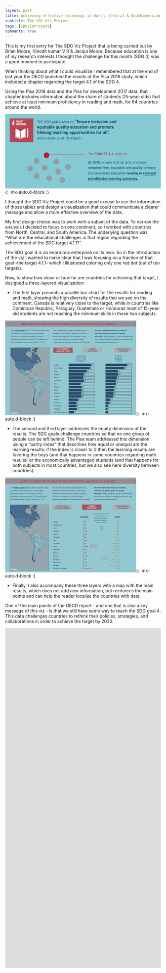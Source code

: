 ```yaml
---
layout: post
title: Achieving effective learnings in North, Central & Southamerican countries
subtitle: The SDG Viz Project
tags: [SDGVizProject]
comments: true
---
```

This is my first entry for The SDG Viz Project that is being carried out by Brian Moore, Vinodh kumar V R & Jacqui Moore. Because education is one of my research interests I thought the challenge for this month (SDG 4) was a good moment to participate. 

When thinking about what I could visualize I remembered that at the end of last year the OECD launched the results of the Pisa 2018 study, which included a chapter regarding the target 4.1 of the SDG 4.

Using the Pisa 2018 data and the Pisa for development 2017 data, that chapter includes information about the share of students (15-year-olds) that achieve at least minimum proficiency in reading and math, for 84 countries around the world. 

![Viz](/assets/img/target-in-context.png){: .mx-auto.d-block :}

I thought the SDG Viz Project could be a good excuse to use the information of those tables and design a visualization that could communicate a clearer message and allow a more effective overview of the data. 

My first design choice was to work with a subset of the data. To narrow the analysis I decided to focus on one continent, so I worked with countries from North, Central, and South America. The underlying question was 
“What are the educational challenges in that region regarding the achievement of the SDG target 4.1.1?“

The SDG goal 4 is an enormous enterprise on its own. So in the introduction of the viz I wanted to make clear that I was focusing on a fraction of that goal -the target 4.1.1- which I  illustrated coloring only one red dot (out of ten targets).

Now, to show how close or how far are countries for achieving  that target, I designed a three-layered visualization:

* The first layer presents a parallel bar chart for the results for reading and math, showing the high diversity of results that we see on the continent. Canada is relatively close to the target, while in countries like Dominican Republic, Paraguay, Guatemala or Honduras most of 15-year-old students are not reaching the minimum skills in those two subjects.

![Viz](/assets/img/screenshot-1.png){: .mx-auto.d-block :}

* The second and third layer addresses the equity dimension of the results. The SDG goals challenge countries so that no one group of people can be left behind. The Pisa team addressed this dimension using a “parity index” that describes how equal or unequal are the learning results: if the index is closer to 0 then the learning results are favoring the boys (and that happens in some countries regarding math results) or the economically advantaged students (and that happens for both subjects in most countries, but we also see here diversity between countries).

![Viz](/assets/img/screenshot-2.png){: .mx-auto.d-block :}

* Finally, I also accompany these three layers with a map with the main results, which does not add new information, but reinforces the main points and can help the reader localize the countries with data.

One of the main points of the OECD report - and one that is also a key message of this viz - is that we still have some way to reach the SDG goal 4. This data challenges countries to rethink their policies, strategies, and collaborations in order to achieve the target by 2030.

<div class="mcb-wrap-inner"><div class="column mcb-column mcb-item-ny8ost4q1 one column_column"><div class="column_attr clearfix" style=""><center><iframe src="https://public.tableau.com/views/makeovermondaycars/carInsurance?:showVizHome=no&amp;:embed=true" width="1200" height="1100" frameborder="0"></iframe></center></div></div></div>
  
